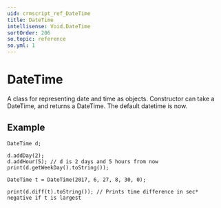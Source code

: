 ```yaml
---
uid: crmscript_ref_DateTime
title: DateTime
intellisense: Void.DateTime
sortOrder: 206
so.topic: reference
so.yml: 1
---
```


# DateTime

A class for representing date and time as objects.
Constructor can take a DateTime, and returns a DateTime.
The default datetime is now.

## Example

    DateTime d;
   
    d.addDay(2);
    d.addHour(5); // d is 2 days and 5 hours from now
    print(d.getWeekDay().toString());
   
    DateTime t = DateTime(2017, 6, 27, 8, 30, 0);
   
    print(d.diff(t).toString()); // Prints time difference in sec* negative if t is largest
